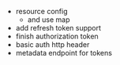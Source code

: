 - resource config
    - and use map
- add refresh token support
- finish authorization token
- basic auth http header
- metadata endpoint for tokens